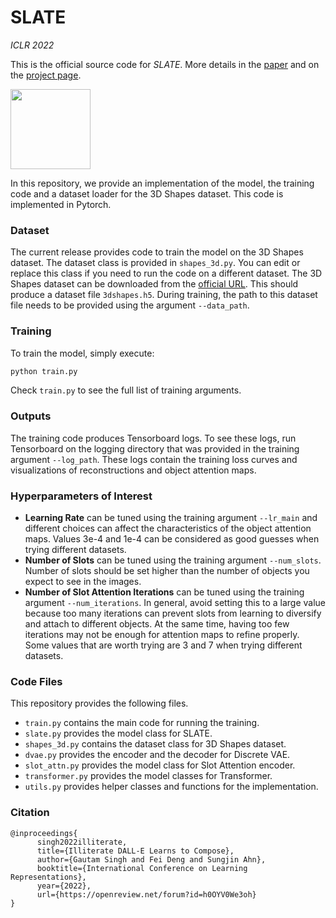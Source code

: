 
# SLATE
*ICLR 2022*

This is the official source code for _SLATE_. More details in the [paper](https://arxiv.org/pdf/2110.11405.pdf) and on the [project page](https://sites.google.com/view/slate-autoencoder).

<img src="https://i.imgur.com/zZakWWD.gif" height="128px"> </img>

In this repository, we provide an implementation of the model, the training code and a dataset loader for the 3D Shapes dataset. This code is implemented in Pytorch.

### Dataset
The current release provides code to train the model on the 3D Shapes dataset. The dataset class is provided in `shapes_3d.py`. You can edit or replace this class if you need to run the code on a different dataset. The 3D Shapes dataset can be downloaded from the [official URL](https://console.cloud.google.com/storage/browser/3d-shapes). This should produce a dataset file `3dshapes.h5`. During training, the path to this dataset file needs to be provided using the argument `--data_path`.

### Training
To train the model, simply execute:
```bash
python train.py
```
Check `train.py` to see the full list of training arguments.

### Outputs
The training code produces Tensorboard logs. To see these logs, run Tensorboard on the logging directory that was provided in the training argument `--log_path`. These logs contain the training loss curves and visualizations of reconstructions and object attention maps.


### Hyperparameters of Interest
- **Learning Rate** can be tuned using the training argument `--lr_main` and different choices can affect the characteristics of the object attention maps. Values 3e-4 and 1e-4 can be considered as good guesses when trying different datasets.
- **Number of Slots** can be tuned using the training argument `--num_slots`. Number of slots should be set higher than the number of objects you expect to see in the images.
- **Number of Slot Attention Iterations** can be tuned using the training argument `--num_iterations`. In general, avoid setting this to a large value because too many iterations can prevent slots from learning to diversify and attach to different objects. At the same time, having too few iterations may not be enough for attention maps to refine properly. Some values that are worth trying are 3 and 7 when trying different datasets.

### Code Files
This repository provides the following files.
- `train.py` contains the main code for running the training.
- `slate.py` provides the model class for SLATE.
- `shapes_3d.py` contains the dataset class for 3D Shapes dataset.
- `dvae.py` provides the encoder and the decoder for Discrete VAE.
- `slot_attn.py` provides the model class for Slot Attention encoder.
- `transformer.py` provides the model classes for Transformer.
- `utils.py` provides helper classes and functions for the implementation.

### Citation
```
@inproceedings{
      singh2022illiterate,
      title={Illiterate DALL-E Learns to Compose},
      author={Gautam Singh and Fei Deng and Sungjin Ahn},
      booktitle={International Conference on Learning Representations},
      year={2022},
      url={https://openreview.net/forum?id=h0OYV0We3oh}
}
```
